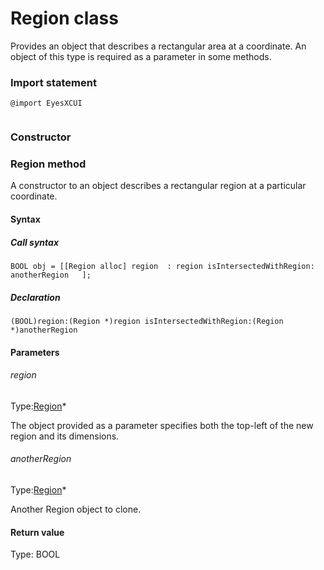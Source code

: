# Region class
Provides an object that describes a rectangular area at a coordinate. An object of this type is required as a parameter in some methods.
 
 ### Import statement 
``` 
@import EyesXCUI
 
 ``` 
### Constructor 
### Region method
A constructor to an object describes a rectangular region at a particular coordinate.

#### Syntax 
 ##### Call syntax 
 ``` 
BOOL obj = [[Region alloc] region  : region isIntersectedWithRegion: anotherRegion   ];
 ``` 
 
 ##### Declaration 
 ``` 
(BOOL)region:(Region *)region isIntersectedWithRegion:(Region *)anotherRegion 
 ``` 

 #### Parameters 
 ###### region 
  
 Type:[Region](./region)\* 
  
 The object provided as a parameter specifies both the top-left of the new region and its dimensions. 
  
  ###### anotherRegion 
  
 Type:[Region](./region)\* 
  
 Another Region object to clone. 
  
 #### Return value 
Type: BOOL